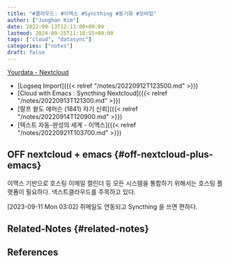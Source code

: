 ```yaml
---
title: "#클라우드: #이맥스 #Syncthing #동기화 #모바일"
author: ["Junghan Kim"]
date: 2022-09-13T12:13:00+09:00
lastmod: 2024-09-25T11:18:55+09:00
tags: ["cloud", "datasync"]
categories: ["notes"]
draft: false
---
```


[Yourdata - Nextcloud](https://nextcloud.com/yourdata/)

-   [Logseq Import]({{< relref "/notes/20220912T123500.md" >}})
-   [Cloud with Emacs : Syncthing Nextcloud]({{< relref "/notes/20220913T121300.md" >}})
-   [랄프 왈도 에머슨 (1841) 자기 신뢰]({{< relref "/notes/20220914T120900.md" >}})
-   [텍스트 자동-완성의 세계 - 이맥스]({{< relref "/notes/20220921T103700.md" >}})


## OFF nextcloud + emacs {#off-nextcloud-plus-emacs}

이맥스 기반으로 호스팅 이메일 캘린더 등 모든 시스템을 통합하기 위해서는 호스팅 플랫폼이 필요하다. 넥스트클라우드를 주목하고 있다.

<span class="timestamp-wrapper"><span class="timestamp">[2023-09-11 Mon 03:02] </span></span> 쥐메일도 연동되고 Syncthing 을 쓰면 편하다.


## Related-Notes {#related-notes}

## References

<style>.csl-entry{text-indent: -1.5em; margin-left: 1.5em;}</style><div class="csl-bib-body">
</div>
